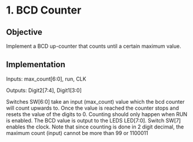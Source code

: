 # 1. BCD Counter
## Objective
Implement a BCD up-counter that counts until a certain maximum value.

## Implementation
Inputs: max_count[6:0], run, CLK

Outputs: Digit2[7:4], Digit1[3:0]

Switches SW[6:0] take an input (max_count) value which the bcd counter will count upwards to. 
Once the value is reached the counter stops and resets the value of the digits to 0.
Counting should only happen when RUN is enabled. The BCD value is output to the LEDS LED[7:0]. Switch SW[7] enables the clock. Note that since counting is done in 2 digit decimal, the maximum count (input) cannot be more than 99 or 1100011


